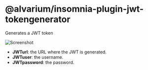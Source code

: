 # @alvarium/insomnia-plugin-jwt-tokengenerator

Generates a JWT token

![Screenshot](/readme-ss.png)

- **JWTurl**: the URL where the JWT is generated.
- **JWTuser**: the username.
- **JWTpassword**: the password.
